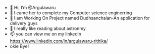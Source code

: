 - 👋 Hi, I’m @Argulawaru
- 👀 I came her to complete my Computer science enginerring
- 🌱 I am Working On Project named Dudhsanchalan-An application for delivery guys
- 💞️ I really like reading about astronmy
- 📫 you can view me on my linkedln https://www.linkedin.com/in/argulawaru-rithika/
- okie Bye!

<!---
Argulawaru/Argulawaru is a ✨ special ✨ repository because its `README.md` (this file) appears on your GitHub profile.
You can click the Preview link to take a look at your changes.
--->
